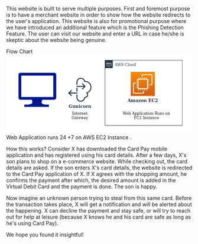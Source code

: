 This website is built to serve multiple purposes. First and foremost purpose is to have a merchant website in order to show how the website redirects to the user's application. This website is also for promotional purpose where we have introduced an additional feature which is the Phishing Detection Feature. The user can visit our website and enter a URL in case he/she is skeptic about the website being genuine.

Flow Chart
<img src='Images/WebSite.png' />
Web Application runs 24 *7 on AWS EC2 Instance .


How this works?
Consider X has downloaded the Card Pay mobile application and has registered using his card details. After a few days, X's son plans to shop on a e-commerce website. While checking out, the card details are asked. If the son enters X's card details, the website is redirected to the Card Pay application of X. If X agrees with the shopping amount, he confirms the payment after which, the desired amount is added in the Virtual Debit Card and the payment is done. The son is happy.

Now imagine an unknown person trying to steal from this same card. Before the transaction takes place, X will get a notification and will be alerted about the happening. X can decline the payment and stay safe, or will try to reach out for help at leisure (because X knows he and his card are safe as long as he's using Card Pay).

We hope you found it insightful!
